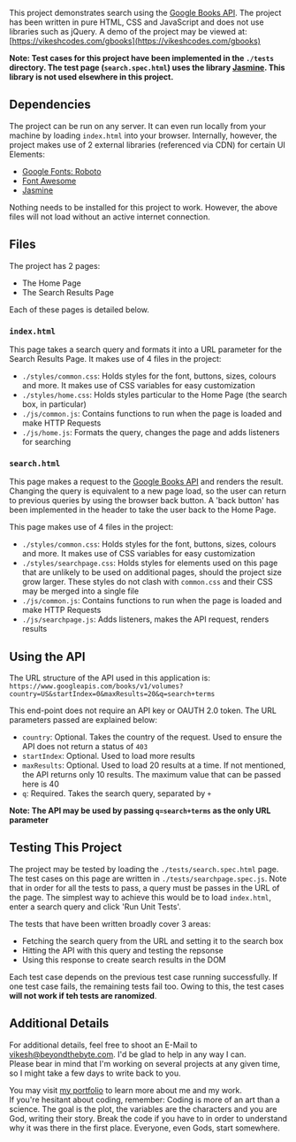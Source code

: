 This project demonstrates search using the [Google Books API](https://developers.google.com/books/docs/overview). The project has been written in pure HTML, CSS and JavaScript and does not use libraries such as jQuery. A demo of the project may be viewed at:
[https://vikeshcodes.com/gbooks](https://vikeshcodes.com/gbooks)

**Note: Test cases for this project have been implemented in the `./tests` directory. The test page (`search.spec.html`) uses the library [Jasmine](https://jasmine.github.io/). This library is not used elsewhere in this project.**

## Dependencies

The project can be run on any server. It can even run locally from your machine by loading `index.html` into your browser. Internally, however, the project makes use of 2 external libraries (referenced via CDN) for certain UI Elements:
- [Google Fonts: Roboto](https://fonts.google.com/?query=roboto&selection.family=Roboto)
- [Font Awesome](https://fontawesome.com/v4.7.0/get-started/)
- [Jasmine](https://jasmine.github.io/)

Nothing needs to be installed for this project to work. However, the above files will not load without an active internet connection.

## Files

The project has 2 pages:
- The Home Page
- The Search Results Page

Each of these pages is detailed below.

### `index.html`

This page takes a search query and formats it into a URL parameter for the Search Results Page. It makes use of 4 files in the project:
- `./styles/common.css`: Holds styles for the font, buttons, sizes, colours and more. It makes use of CSS variables for easy customization
- `./styles/home.css`: Holds styles particular to the Home Page (the search box, in particular)
- `./js/common.js`: Contains functions to run when the page is loaded and make HTTP Requests
- `./js/home.js`: Formats the query, changes the page and adds listeners for searching

### `search.html`

This page makes a request to the [Google Books API](https://developers.google.com/books/docs/overview) and renders the result. Changing the query is equivalent to a new page load, so the user can return to previous queries by using the browser back button. A 'back button' has been implemented in the header to take the user back to the Home Page.

This page makes use of 4 files in the project:
- `./styles/common.css`: Holds styles for the font, buttons, sizes, colours and more. It makes use of CSS variables for easy customization
- `./styles/searchpage.css`: Holds styles for elements used on this page that are unlikely to be used on additional pages, should the project size grow larger. These styles do not clash with `common.css` and their CSS may be merged into a single file
- `./js/common.js`: Contains functions to run when the page is loaded and make HTTP Requests
- `./js/searchpage.js`: Adds listeners, makes the API request, renders results

## Using the API

The URL structure of the API used in this application is:
`https://www.googleapis.com/books/v1/volumes?country=US&startIndex=0&maxResults=20&q=search+terms`

This end-point does not require an API key or OAUTH 2.0 token. The URL parameters passed are explained below:
- `country`: Optional. Takes the country of the request. Used to ensure the API does not return a status of `403`
- `startIndex`: Optional. Used to load more results
- `maxResults`: Optional. Used to load 20 results at a time. If not mentioned, the API returns only 10 results. The maximum value that can be passed here is 40
- `q`: Required. Takes the search query, separated by `+`

**Note: The API may be used by passing `q=search+terms` as the only URL parameter**

## Testing This Project

The project may be tested by loading the `./tests/search.spec.html` page. The test cases on this page are written in `./tests/searchpage.spec.js`. Note that in order for all the tests to pass, a query must be passes in the URL of the page. The simplest way to achieve this would be to load `index.html`, enter a search query and click 'Run Unit Tests'.

The tests that have been written broadly cover 3 areas:
- Fetching the search query from the URL and setting it to the search box
- Hitting the API with this query and testing the repsonse
- Using this response to create search results in the DOM

Each test case depends on the previous test case running successfully. If one test case fails, the remaining tests fail too. Owing to this, the test cases **will not work if teh tests are ranomized**.

## Additional Details

For additional details, feel free to shoot an E-Mail to vikesh@beyondthebyte.com. I'd be glad to help in any way I can.<br>
Please bear in mind that I'm working on several projects at any given time, so I might take a few days to write back to you.

You may visit [my portfolio](https://vikeshcodes.com/) to learn more about me and my work.<br>
If you're hesitant about coding, remember: Coding is more of an art than a science. The goal is the plot, the variables are the characters and you are God, writing their story. Break the code if you have to in order to understand why it was there in the first place. Everyone, even Gods, start somewhere.